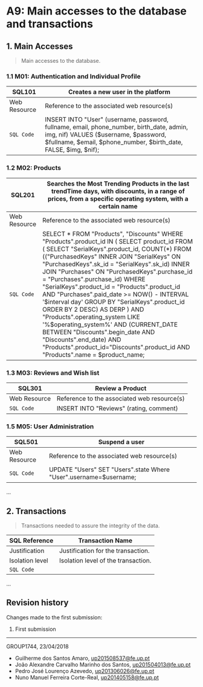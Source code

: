 # A9: Main accesses to the database and transactions
 
## 1. Main Accesses
 
> Main accesses to the database.

### 1.1 M01: Authentication and Individual Profile
 
|     SQL101    | Creates a new user in the platform                        |
| ------------- | ------------------------------------------- |
| Web Resource  | Reference to the associated web resource(s) |
| `SQL Code`    |    INSERT INTO "User" (username, password, fullname, email, phone_number, birth_date, admin, img, nif) VALUES ($username, $password, $fullname, $email, $phone_number, $birth_date, FALSE, $img, $nif);        |

### 1.2 M02: Products
 
|     SQL201    | Searches the Most Trending Products in the last trendTime days, with discounts, in a range of prices, from a specific operating system, with a certain name    |
| ------------- | ------------------------------------------- |
| Web Resource  | Reference to the associated web resource(s) |
| `SQL Code`    |       SELECT * FROM "Products", "Discounts" WHERE "Products".product_id IN ( SELECT product_id FROM ( SELECT "SerialKeys".product_id, COUNT(*) FROM (("PurchasedKeys" INNER JOIN "SerialKeys" ON "PurchasedKeys".sk_id = "SerialKeys".sk_id) INNER JOIN "Purchases" ON "PurchasedKeys".purchase_id = "Purchases".purchase_id) WHERE "SerialKeys".product_id = "Products".product_id AND "Purchases".paid_date >= NOW() - INTERVAL '$interval day' GROUP BY "SerialKeys".product_id ORDER BY 2 DESC) AS DERP ) AND "Products".operating_system LIKE '%$operating_system%'	AND (CURRENT_DATE BETWEEN "Discounts".begin_date AND "Discounts".end_date)	AND "Products".product_id="Discounts".product_id	AND "Products".name = $product_name;   |

### 1.3 M03: Reviews and Wish list
 
|     SQL301    | Review a Product                          |
| ------------- | ------------------------------------------- |
| Web Resource  | Reference to the associated web resource(s) |
| `SQL Code`    |   INSERT INTO "Reviews" (rating, comment)  |

### 1.5 M05: User Administration
 
|     SQL501    | Suspend a user                          |
| ------------- | ------------------------------------------- |
| Web Resource  | Reference to the associated web resource(s) |
| `SQL Code`    |   UPDATE "Users" SET "Users".state Where "User".username=$username; |

...
 
## 2. Transactions
 
> Transactions needed to assure the integrity of the data.
 
| SQL Reference   | Transaction Name                    |
| --------------- | ----------------------------------- |
| Justification   | Justification for the transaction.  |
| Isolation level | Isolation level of the transaction. |
| `SQL Code`      |                                     |
 
...
 
## Revision history
 
Changes made to the first submission:
1. First submission
 
***
 
GROUP1744, 23/04/2018

- Guilherme dos Santos Amaro, up201508537@fe.up.pt
- João Alexandre Carvalho Marinho dos Santos, up201504013@fe.up.pt
- Pedro José Lourenço Azevedo, up201306026@fe.up.pt
- Nuno Manuel Ferreira Corte-Real, up201405158@fe.up.pt
